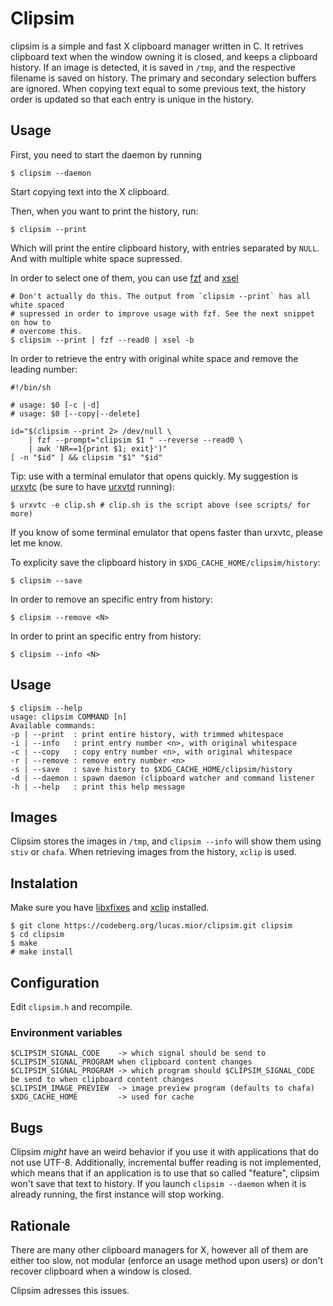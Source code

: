 # Clipsim

clipsim is a simple and fast X clipboard manager written in C.
It retrives clipboard text when the window owning it is closed,
and keeps a clipboard history.
If an image is detected, it is saved in `/tmp`, and the respective
filename is saved on history.
The primary and secondary selection buffers are ignored.
When copying text equal to some previous text, the history order
is updated so that each entry is unique in the history.

## Usage

First, you need to start the daemon by running
```
$ clipsim --daemon
```

Start copying text into the X clipboard.

Then, when you want to print the history, run:
```
$ clipsim --print
```

Which will print the entire clipboard history,
with entries separated by `NULL`.
And with multiple white space supressed.

In order to select one of them, you can use
[fzf](https://github.com/junegunn/fzf)
and [xsel](https://github.com/kfish/xsel)
```
# Don't actually do this. The output from `clipsim --print` has all white spaced
# supressed in order to improve usage with fzf. See the next snippet on how to
# overcome this.
$ clipsim --print | fzf --read0 | xsel -b
```

In order to retrieve the entry with original white space and
remove the leading number:

```
#!/bin/sh

# usage: $0 [-c |-d]
# usage: $0 [--copy|--delete]

id="$(clipsim --print 2> /dev/null \
    | fzf --prompt="clipsim $1 " --reverse --read0 \
    | awk 'NR==1{print $1; exit}')"
[ -n "$id" ] && clipsim "$1" "$id"
```

Tip: use with a terminal emulator that opens quickly.
My suggestion is [urxvtc](https://linux.die.net/man/1/urxvtc)
(be sure to have [urxvtd](https://linux.die.net/man/1/urxvtd) running):

```
$ urxvtc -e clip.sh # clip.sh is the script above (see scripts/ for more)
```
If you know of some terminal emulator that opens faster than urxvtc,
please let me know.

To explicity save the clipboard history in `$XDG_CACHE_HOME/clipsim/history`:
```
$ clipsim --save
```

In order to remove an specific entry from history:
```
$ clipsim --remove <N>
```

In order to print an specific entry from history:
```
$ clipsim --info <N>
```

## Usage
```
$ clipsim --help
usage: clipsim COMMAND [n]
Available commands:
-p | --print  : print entire history, with trimmed whitespace
-i | --info   : print entry number <n>, with original whitespace
-c | --copy   : copy entry number <n>, with original whitespace
-r | --remove : remove entry number <n>
-s | --save   : save history to $XDG_CACHE_HOME/clipsim/history
-d | --daemon : spawn daemon (clipboard watcher and command listener
-h | --help   : print this help message
```

## Images
Clipsim stores the images in `/tmp`, and `clipsim --info`
will show them using `stiv` or `chafa`.
When retrieving images from the history, `xclip` is used.

## Instalation
Make sure you have [libxfixes](https://gitlab.freedesktop.org/xorg/lib/libxfixes)
and [xclip](https://github.com/astrand/xclip) installed.
```
$ git clone https://codeberg.org/lucas.mior/clipsim.git clipsim
$ cd clipsim
$ make
# make install
```

## Configuration
Edit `clipsim.h` and recompile.

### Environment variables
```
$CLIPSIM_SIGNAL_CODE    -> which signal should be send to $CLIPSIM_SIGNAL_PROGRAM when clipboard content changes
$CLIPSIM_SIGNAL_PROGRAM -> which program should $CLIPSIM_SIGNAL_CODE be send to when clipboard content changes
$CLIPSIM_IMAGE_PREVIEW  -> image preview program (defaults to chafa)
$XDG_CACHE_HOME         -> used for cache
```

## Bugs
Clipsim *might* have an weird behavior if you use it with applications that do
not use UTF-8.
Additionally, incremental buffer reading is not implemented,
which means that if an application is to use that so called "feature",
clipsim won't save that text to history.
If you launch `clipsim --daemon` when it is already running,
the first instance will stop working.

## Rationale
There are many other clipboard managers for X,
however all of them are either too slow,
not modular (enforce an usage method upon users)
or don't recover clipboard when a window is closed.

Clipsim adresses this issues.
